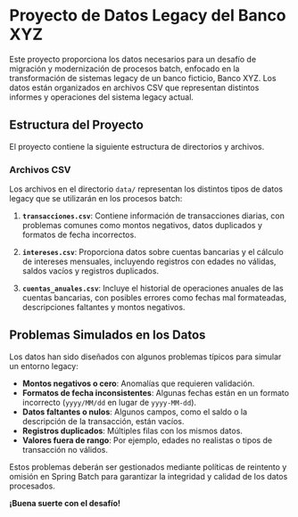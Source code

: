 # Proyecto de Datos Legacy del Banco XYZ

Este proyecto proporciona los datos necesarios para un desafío de migración y modernización de procesos batch, enfocado en la transformación de sistemas legacy de un banco ficticio, Banco XYZ. Los datos están organizados en archivos CSV que representan distintos informes y operaciones del sistema legacy actual.

## Estructura del Proyecto

El proyecto contiene la siguiente estructura de directorios y archivos.

### Archivos CSV

Los archivos en el directorio `data/` representan los distintos tipos de datos legacy que se utilizarán en los procesos batch:

1. **`transacciones.csv`**: Contiene información de transacciones diarias, con problemas comunes como montos negativos, datos duplicados y formatos de fecha incorrectos.

2. **`intereses.csv`**: Proporciona datos sobre cuentas bancarias y el cálculo de intereses mensuales, incluyendo registros con edades no válidas, saldos vacíos y registros duplicados.

3. **`cuentas_anuales.csv`**: Incluye el historial de operaciones anuales de las cuentas bancarias, con posibles errores como fechas mal formateadas, descripciones faltantes y montos negativos.


## Problemas Simulados en los Datos

Los datos han sido diseñados con algunos problemas típicos para simular un entorno legacy:
- **Montos negativos o cero**: Anomalías que requieren validación.
- **Formatos de fecha inconsistentes**: Algunas fechas están en un formato incorrecto (`yyyy/MM/dd` en lugar de `yyyy-MM-dd`).
- **Datos faltantes o nulos**: Algunos campos, como el saldo o la descripción de la transacción, están vacíos.
- **Registros duplicados**: Múltiples filas con los mismos datos.
- **Valores fuera de rango**: Por ejemplo, edades no realistas o tipos de transacción no válidos.

Estos problemas deberán ser gestionados mediante políticas de reintento y omisión en Spring Batch para garantizar la integridad y calidad de los datos procesados.

**¡Buena suerte con el desafío!**